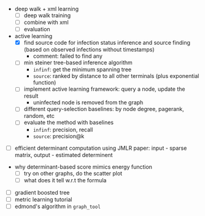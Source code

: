 - deep walk + xml learning
  - [ ] deep walk training
  - [ ] combine with xml
  - [ ] evaluation 
- active learning
  - [X] find source code for infection status inference and source finding (based on observed infections without timestamps)
    - comment: failed to find any
  - [ ] min steiner tree-based inference algorithm
    - `infinf`: get the minimum spanning tree
    - `source`: ranked by distance to all other terminals (plus exponential function)
  - [ ] implement active learning framework: query a node, update the result
    - uninfected node is removed from the graph
  - [ ] different query-selection baselines: by node degree, pagerank, random, etc
  - [ ] evaluate the method with baselines
    - `infinf`: precision, recall
    - `source`: precision@k
- [ ] efficient determinant computation using JMLR paper: input - sparse matrix, output - estimated determinent
- why determinant-based score mimics energy function
  - [ ] try on other graphs, do the scatter plot
  - [ ] what does it tell w.r.t the formula
- [ ] gradient boosted tree
- [ ] metric learning tutorial
- [ ] edmond's algorithm in `graph_tool`